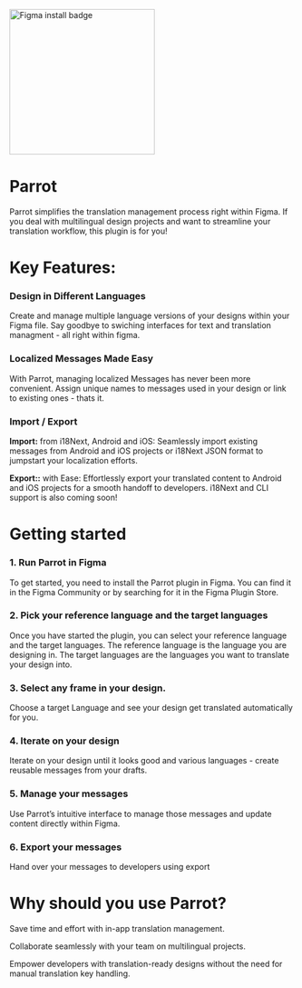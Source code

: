 [<img width="256px" height="auto" alt="Figma install badge" src="https://cdn.jsdelivr.net/gh/inlang/monorepo@latest/inlang/assets/marketplace/figma-install-badge.svg" />](https://www.figma.com/community/plugin/1205803482754362456)

# Parrot

Parrot simplifies the translation management process right within Figma. If you deal with multilingual design projects and want to streamline your translation workflow, this plugin is for you!

# Key Features:

<doc-features>
  <doc-feature text-color="#fff" color="#F14D23" title="Design in Different Languages" icon="fa6-solid:language"></doc-feature>
  <doc-feature text-color="#fff" color="#D55279" title="Localized Messages Made Easy" icon="fa6-solid:message"></doc-feature>
  <doc-feature text-color="#fff" color="#A858ED" title="Import / Export" icon="fa6-solid:file-import"></doc-feature>
</doc-features>

### Design in Different Languages

Create and manage multiple language versions of your designs within your Figma file. Say goodbye to swiching interfaces for text and translation managment - all right within figma.

### Localized Messages Made Easy

With Parrot, managing localized Messages has never been more convenient. Assign unique names to messages used in your design or link to existing ones - thats it.

### Import / Export

**Import:** from i18Next, Android and iOS: Seamlessly import existing messages from Android and iOS projects or i18Next JSON format to jumpstart your localization efforts.

**Export::** with Ease: Effortlessly export your translated content to Android and iOS projects for a smooth handoff to developers. i18Next and CLI support is also coming soon!

# Getting started

### 1. Run Parrot in Figma

To get started, you need to install the Parrot plugin in Figma. You can find it in the Figma Community or by searching for it in the Figma Plugin Store.

### 2. Pick your reference language and the target languages

Once you have started the plugin, you can select your reference language and the target languages. The reference language is the language you are designing in. The target languages are the languages you want to translate your design into.

### 3. Select any frame in your design.

Choose a target Language and see your design get translated automatically for you.

### 4. Iterate on your design

Iterate on your design until it looks good and various languages - create reusable messages from your drafts.

### 5. Manage your messages

Use Parrot’s intuitive interface to manage those messages and update content directly within Figma.

### 6. Export your messages

Hand over your messages to developers using export

# Why should you use Parrot?

Save time and effort with in-app translation management.

Collaborate seamlessly with your team on multilingual projects.

Empower developers with translation-ready designs without the need for manual translation key handling.
